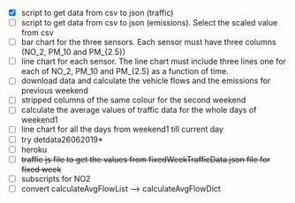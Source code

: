 - [x] script to get data from csv to json (traffic)
- [ ] script to get data from csv to json (emissions). Select the scaled value from csv
- [ ] bar chart for the three sensors. Each sensor must have three columns (NO_2, PM_10 and PM_{2.5})
- [ ] line chart for each sensor. The line chart must include three lines one for each of NO_2, PM_10 and PM_{2.5} as a function of time.
- [ ] download data and calculate the vehicle flows and the emissions for previous weekend
- [ ] stripped columns of the same colour for the second weekend
- [ ] calculate the average values of traffic data for the whole days of weekend1
- [ ] line chart for all the days from weekend1 till current day
- [ ] try detdata26062019*
- [ ] heroku
- [ ] ~~traffic js file to get the values from fixedWeekTrafficData.json file for fixed week~~
- [ ] subscripts for NO2
- [ ] convert calculateAvgFlowList --> calculateAvgFlowDict